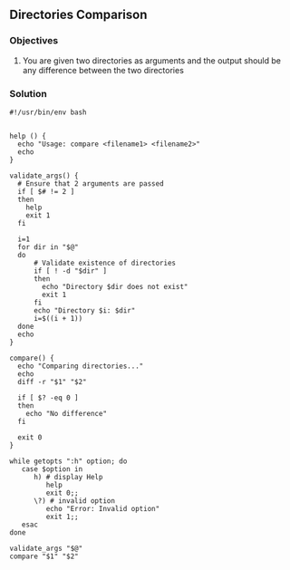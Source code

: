 ## Directories Comparison

### Objectives

1. You are given two directories as arguments and the output should be any difference between the two directories

### Solution

```
#!/usr/bin/env bash


help () {
  echo "Usage: compare <filename1> <filename2>"
  echo
}

validate_args() {
  # Ensure that 2 arguments are passed
  if [ $# != 2 ]
  then
    help
    exit 1
  fi

  i=1
  for dir in "$@"
  do
      # Validate existence of directories
      if [ ! -d "$dir" ]
      then
        echo "Directory $dir does not exist"
        exit 1
      fi
      echo "Directory $i: $dir"
      i=$((i + 1))
  done
  echo
}

compare() {
  echo "Comparing directories..."
  echo
  diff -r "$1" "$2"

  if [ $? -eq 0 ]
  then
  	echo "No difference"
  fi

  exit 0
}

while getopts ":h" option; do
   case $option in
      h) # display Help
         help
         exit 0;;
      \?) # invalid option
         echo "Error: Invalid option"
         exit 1;;
   esac
done

validate_args "$@"
compare "$1" "$2"


```
